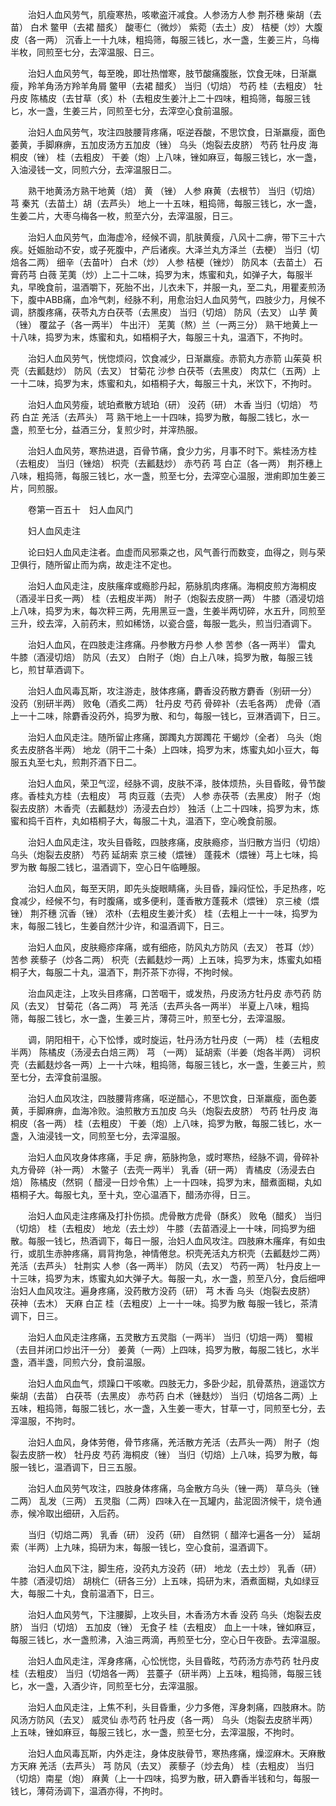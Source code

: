 <!-- { "loadSidebar": true } -->
　　治妇人血风劳气，肌瘦寒热，咳嗽盗汗减食。人参汤方人参 荆芥穗 柴胡（去苗） 白术 鳖甲（去裙 醋炙） 酸枣仁（微炒） 紫菀（去土）皮） 桔梗（炒）大腹皮（各一两） 沉香上一十九味，粗捣筛，每服三钱匕，水一盏，生姜三片，乌梅半枚，同煎至七分，去滓温服、日三。

　　治妇人血风劳气，每至晚，即壮热憎寒，肢节酸痛腹胀，饮食无味，日渐羸瘦，羚羊角汤方羚羊角屑 鳖甲（去裙 醋炙） 当归（切焙） 芍药 桂（去粗皮） 牡丹皮 陈橘皮（去甘草（炙）朴（去粗皮生姜汁上二十四味，粗捣筛，每服三钱匕，水一盏，生姜三片，同煎至七分，去滓空心食前温服。

　　治妇人血风劳气，攻注四肢腰背疼痛，呕逆吞酸，不思饮食，日渐羸瘦，面色萎黄，手脚麻痹，五加皮汤方五加皮（锉） 乌头（炮裂去皮脐） 芍药 牡丹皮 海桐皮（锉） 桂（去粗皮） 干姜（炮）上八味，锉如麻豆，每服三钱匕，水一盏，入油浸钱一文，同煎六分，去滓温服日二。

　　熟干地黄汤方熟干地黄（焙） 黄 （锉） 人参 麻黄（去根节） 当归（切焙） 芎 秦艽（去苗土）胡（去芦头） 地上一十五味，粗捣筛，每服三钱匕，水一盏，生姜二片，大枣乌梅各一枚，煎至六分，去滓温服，日三。

　　治妇人血风劳气，血海虚冷，经候不调，肌肤黄瘦，八风十二痹，带下三十六疾。妊娠胎动不安，或子死腹中，产后诸疾。大泽兰丸方泽兰（去梗） 当归（切焙各二两） 细辛（去苗叶） 白术（炒） 人参 桔梗（锉炒） 防风本（去苗土） 石膏药芎 白薇 芜荑（炒）上二十二味，捣罗为末，炼蜜和丸，如弹子大，每服半丸，早晚食前，温酒嚼下，死胎不出，儿衣未下，并服一丸，至二丸，用瞿麦煎汤下，腹中ABB痛，血冷气刺，经脉不利，用愈治妇人血风劳气，四肢少力，月候不调，脐腹疼痛，茯苓丸方白茯苓（去黑皮） 当归（切焙） 防风（去叉） 山芋 黄 （锉） 覆盆子（各一两半） 牛出汗） 芜荑（熬）兰（一两三分） 熟干地黄上一十八味，捣罗为末，炼蜜和丸，如梧桐子大，每服三十丸，温酒下，不拘时。

　　治妇人血风劳气，恍惚烦闷，饮食减少，日渐羸瘦。赤箭丸方赤箭 山茱萸 枳壳（去瓤麸炒） 防风（去叉） 甘菊花 沙参 白茯苓（去黑皮） 肉苁仁（五两）上一十二味，捣罗为末，炼蜜和丸，如梧桐子大，每服三十丸，米饮下，不拘时。

　　治妇人血风劳瘦，琥珀煮散方琥珀（研） 没药（研） 木香 当归（切焙） 芍药 白芷 羌活（去芦头） 芎 熟干地上一十四味，捣罗为散，每服二钱匕，水一盏，煎至七分，益酒三分，复煎少时，并滓热服。

　　治妇人血风劳，寒热进退，百骨节痛，食少力劣，月事不时下。紫桂汤方桂（去粗皮） 当归（锉焙） 枳壳（去瓤麸炒） 赤芍药 芎 白芷（各一两） 荆芥穗上八味，粗捣筛，每服三钱匕，水一盏，煎至七分，去滓空心温服，泄痢即加生姜三片，同煎服。

　　卷第一百五十　妇人血风门

　　妇人血风走注

　　论曰妇人血风走注者。血虚而风邪乘之也，风气善行而数变，血得之，则与荣卫俱行，随所留止而为病，故走注不定也。

　　治妇人血风走注，皮肤瘙痒或瘾胗丹起，筋脉肌肉疼痛。海桐皮煎方海桐皮（酒浸半日炙一两） 桂（去粗皮半两） 附子（炮裂去皮脐一两） 牛膝（酒浸切焙上八味，捣罗为末，每次秤三两，先用黑豆一盏，生姜半两切碎，水五升，同煎至三升，绞去滓，入前药末，煎如稀饧，以瓷合盛，每服一匙头，煎当归酒调下。

　　治妇人血风，在四肢走注疼痛。丹参散方丹参 人参 苦参（各一两半） 雷丸 牛膝（酒浸切焙） 防风（去叉） 白附子（炮）白上八味，捣罗为散，每服三钱匕，煎甘草酒调下。

　　治妇人血风毒瓦斯，攻注游走，肢体疼痛，麝香没药散方麝香（别研一分） 没药（别研半两） 败龟（酒炙二两） 牡丹皮 芍药 骨碎补（去毛各两） 虎骨（酒上一十二味，除麝香没药外，捣罗为散、和匀，每服一钱匕，豆淋酒调下，日三。

　　治妇人血风走注。随所留止疼痛，踯躅丸方踯躅花 干蝎炒（全者） 乌头（炮炙去皮脐各半两） 地龙（阴干二十条）上四味，捣罗为末，炼蜜丸如小豆大，每服五丸至七丸，煎荆芥酒下日二。

　　治妇人血风，荣卫气涩，经脉不调，皮肤不泽，肢体烦热，头目昏眩，骨节酸疼。香桂丸方桂（去粗皮） 芎 肉豆蔻（去壳） 人参 赤茯苓（去黑皮） 附子（炮裂去皮脐）木香壳（去瓤麸炒）汤浸去白炒） 独活（上二十四味，捣罗为末，炼蜜和捣千百杵，丸如梧桐子大，每服二十丸，温酒下，空心晚食前服。

　　治妇人血风走注，攻头目昏眩，四肢疼痛，皮肤瘾疹，当归散方当归（切焙） 乌头（炮裂去皮脐） 芍药 延胡索 京三棱（煨锉） 蓬莪术（煨锉）芎上七味，捣罗为散 每服二钱匕，温酒调下，空心日午临睡服。

　　治妇人血风，每至天阴，即先头旋眼睛痛，头目昏，躁闷怔忪，手足热疼，吃食减少，经候不匀，有时腹痛，或多便利，蓬香散方蓬莪术（煨锉） 京三棱（煨锉） 荆芥穗 沉香（锉） 浓朴（去粗皮生姜汁炙） 桂（去粗上一十一味，捣罗为末，每服二钱匕，生姜自然汁少许，和温酒调下，日三。

　　治妇人血风，皮肤瘾疹痒痛，或有细疮，防风丸方防风（去叉） 苍耳（炒） 苦参 蒺藜子（炒各二两） 枳壳（去瓤麸炒一两）上五味，捣罗为末，炼蜜丸如梧桐子大，每服二十丸，温酒下，荆芥茶下亦得，不拘时候。

　　治血风走注，上攻头目疼痛，口苦咽干，或发热，丹皮汤方牡丹皮 赤芍药 防风（去叉） 甘菊花（各二两） 芎 羌活（去芦头各一两半） 半夏上八味，粗捣筛，每服二钱匕，水一盏，生姜三片，薄荷三叶，煎至七分，去滓温服。

　　调，阴阳相干，心下忪悸，或时旋运，牡丹汤方牡丹皮（一两） 桂（去粗皮半两） 陈橘皮（汤浸去白焙三两） 芎 （一两） 延胡索（半姜（炮各半两） 诃枳壳（去瓤麸炒各一两）上一十六味，粗捣筛，每服三钱匕，水一盏，生姜三片，煎至七分，去滓食前温服。

　　治妇人血风攻注，四肢腰背疼痛，呕逆醋心，不思饮食，日渐羸瘦，面色萎黄，手脚麻痹，血海冷败。油煎散方五加皮 乌头（炮裂去皮脐） 芍药 牡丹皮 海桐皮（各一两） 桂（去粗皮） 干姜（炮）上八味，捣罗为散，每服二钱匕，水一盏，入油浸钱一文，同煎至七分，去滓温服。

　　治妇人血风攻身体疼痛，手足 痹，筋脉拘急，或时寒热，经脉不调，骨碎补丸方骨碎（补一两） 木鳖子（去壳一两半） 乳香（研一两） 青橘皮（汤浸去白焙） 陈橘皮（然铜（ 醋浸一日炒令焦）上一十四味，捣罗为末，醋煮面糊，丸如梧桐子大。每服七丸，至十丸，空心温酒下，醋汤亦得，日三。

　　治妇人血风走注疼痛及打扑伤损。虎骨散方虎骨（酥炙） 败龟（醋炙） 当归（切焙） 桂（去粗皮） 地龙（去土炒） 牛膝（去苗酒浸上一十味，同捣罗为细散。每服一钱匕，热酒调下，每日一服，治妇人血风攻注。四肢麻木瘙痒，有如虫行，或肌生赤肿疼痛，肩背拘急，神情倦怠。枳壳羌活丸方枳壳（去瓤麸炒二两） 羌活（去芦头） 牡荆实 人参（各一两半） 防风（去叉） 芍药一两） 牡丹皮上一十三味，捣罗为末，炼蜜丸如大弹子大。每服一丸，水一盏，煎至八分，食后细呷治妇人血风攻注。遍身疼痛，没药散方没药（研） 芎 木香 乌头（炮裂去皮脐） 茯神（去木） 天麻 白芷 桂（去粗皮）上一十一味。捣罗为散 每服一钱匕，茶清调下，日三。

　　治妇人血风走注疼痛，五灵散方五灵脂（一两半） 当归（切焙一两） 蜀椒（去目并闭口炒出汗一分） 姜黄（一两）上四味，捣罗为散，每服二钱匕，水半盏，酒半盏，同煎六分，食前温服。

　　治妇人血风血气，烦躁口干咳嗽。四肢无力，多卧少起，肌骨蒸热，逍遥饮方柴胡（去苗） 白茯苓（去黑皮） 赤芍药 白术（锉麸炒） 当归（切焙各二两）上五味，粗捣筛，每服二钱匕，水一盏，入生姜一枣大，甘草一寸，同煎至七分，去滓温服，不拘时。

　　治妇人血风，身体劳倦，骨节疼痛，羌活散方羌活（去芦头一两） 附子（炮裂去皮脐一枚） 牡丹皮 芍药 海桐皮（锉） 当归（切焙）上八味，捣罗为散，每服一钱匕，温酒调下，日三五服。

　　治妇人血风劳气攻注，四肢身体疼痛，乌金散方乌头（锉一两） 草乌头（锉二两） 乱发（三两） 五灵脂（二两）四味入在一瓦罐内，盐泥固济候干，烧令通赤，候冷取出细研，入后药。

　　当归（切焙二两） 乳香（研） 没药（研） 自然铜（ 醋淬七遍各一分） 延胡索（半两）上九味，捣研为末，每服一钱匕，空心食前，温酒调下。

　　治妇人血风下注，脚生疮，没药丸方没药（研） 地龙（去土炒） 乳香（研） 牛膝（酒浸切焙） 胡桃仁（研各三分）上五味，捣研为末，酒煮面糊，丸如绿豆大，每服二十丸，食前温酒下，日三。

　　治妇人血风劳气，下注腰脚，上攻头目，木香汤方木香 没药 乌头（炮裂去皮脐） 当归（切焙） 五加皮（锉） 无食子 桂（去粗皮） 血上一十味，锉如麻豆，每服三钱匕，水一盏煎沸，入油三两滴，再煎至七分，空心日午夜卧。去滓温服。

　　治妇人血风走注，浑身疼痛，心忪恍惚，头目昏眩，芍药汤方赤芍药 牡丹皮 桂（去粗皮） 当归（切焙各一两） 芸薹子（研半两）上五味，粗捣筛，每服三钱匕，水一盏，入酒少许，同煎至七分，去滓温服。

　　治妇人血风走注，上焦不利，头目昏重，少力多倦，浑身刺痛，四肢麻木。防风汤方防风（去叉） 威灵仙 赤芍药 牡丹皮（各一两） 乌头（炮裂去皮脐半两）上五味，锉如麻豆，每服三钱匕，水一盏，煎至七分，去滓温服，不拘时。

　　治妇人血风毒瓦斯，内外走注，身体皮肤骨节，寒热疼痛，燥涩麻木。天麻散方天麻 羌活（去芦头） 芎 防风（去叉） 蒺藜子（炒去角） 桂（去粗皮） 当归（切焙）南星（炮） 麻黄（上一十四味，捣罗为散，研入麝香半钱和匀，每服一钱匕，薄荷汤调下，温酒亦得，不拘时。

